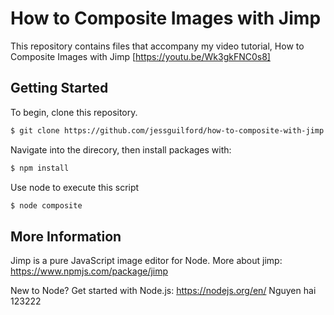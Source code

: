 # How to Composite Images with Jimp
This repository contains files that accompany my video tutorial, How to Composite Images with Jimp [https://youtu.be/Wk3gkFNC0s8]

## Getting Started
To begin, clone this repository.
```sh
$ git clone https://github.com/jessguilford/how-to-composite-with-jimp.git
```
Navigate into the direcory, then install packages with:
```sh
$ npm install
```
Use node to execute this script
```sh
$ node composite
```
## More Information
Jimp is a pure JavaScript image editor for Node. More about jimp: https://www.npmjs.com/package/jimp

New to Node? Get started with Node.js: https://nodejs.org/en/
Nguyen hai 123222

